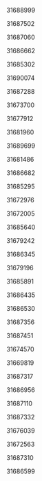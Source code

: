 31688999

31687502

31687060

31686662

31685302

31690074

31687288

31673700

31677912

31681960

31689699

31681486

31686682

31685295

31672976

31672005

31685640

31679242

31686345

31679196

31685891

31686435

31686530

31687356

31687451

31674570

31669819

31687317

31686956

31687110

31687332

31676039

31672563

31687310

31686599

